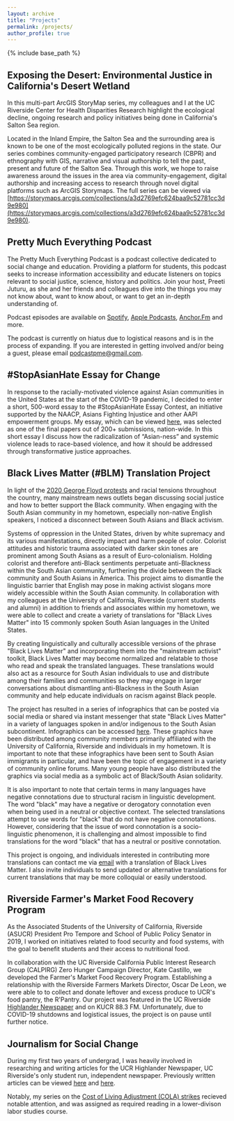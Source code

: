 ```yaml
---
layout: archive
title: "Projects"
permalink: /projects/
author_profile: true
---
```


{% include base_path %}

## Exposing the Desert: Environmental Justice in California's Desert Wetland 

In this multi-part ArcGIS StoryMap series, my colleagues and I at the UC Riverside Center for Health Disparities Research highlight the ecological decline, ongoing research and policy initiatives being done in California's Salton Sea region. 

Located in the Inland Empire, the Salton Sea and the surrounding area is known to be one of the most ecologically polluted regions in the state. Our series combines community-engaged participatory research (CBPR) and ethnography with GIS, narrative and visual authorship to tell the past, present and future of the Salton Sea. Through this work, we hope to raise awareness around the issues in the area via community-engagement, digital authorship and increasing access to research through novel digital platforms such as ArcGIS Storymaps. The full series can be viewed via [https://storymaps.arcgis.com/collections/a3d2769efc624baa9c52781cc3d9e980](https://storymaps.arcgis.com/collections/a3d2769efc624baa9c52781cc3d9e980). 

## Pretty Much Everything Podcast

The Pretty Much Everything Podcast is a podcast collective dedicated to social change and education. Providing a platform for students, this podcast seeks to increase information accessibility and educate listeners on topics relevant to social justice, science, history and politics. Join your host, Preeti Juturu, as she and her friends and colleagues dive into the things you may not know about, want to know about, or want to get an in-depth understanding of.

Podcast episodes are available on [Spotify](https://open.spotify.com/show/5ENo5DLyfuemKlNeHPQsrg), [Apple Podcasts](https://podcasts.apple.com/us/podcast/pretty-much-everything/id1527203735), [Anchor.Fm](https://anchor.fm/podcastpme) and more. 

The podcast is currently on hiatus due to logistical reasons and is in the process of expanding. If you are interested in getting involved and/or being a guest, please email [podcastpme@gmail.com](mailto:podcastpme@gmail.com). 

## #StopAsianHate Essay for Change
In response to the racially-motivated violence against Asian communities in the United States at the start of the COVID-19 pandemic, I decided to enter a short, 500-word essay to the #StopAsianHate Essay Contest, an initiative supported by the NAACP, Asians Fighting Injustice and other AAPI empowerment groups. My essay, which can be viewed [here](https://aapistories.org/vote/ug-2-2 ), was selected as one of the final papers out of 200+ submissions, nation-wide. In this short essay I discuss how the radicalization of “Asian-ness” and systemic violence leads to
race-based violence, and how it should be addressed through transformative justice approaches.


## Black Lives Matter (#BLM) Translation Project

In light of the [2020 George Floyd protests](https://www.nytimes.com/article/george-floyd-protests-timeline.html) and racial tensions throughout the country, many mainstream news outlets began discussing social justice and how to better support the Black community. When engaging with the South Asian community in my hometown, especially non-native English speakers, I noticed a disconnect between South Asians and Black activism. 

Systems of oppression in the United States, driven by white supremacy and its various manifestations, directly impact and harm people of color. Colorist attitudes and historic trauma associated with darker skin tones are prominent among South Asians as a result of Euro-colonialism. Holding colorist and therefore anti-Black sentiments perpetuate anti-Blackness within the South Asian community, furthering the divide between the Black community and South Asians in America. This project aims to dismantle the linguistic barrier that English may pose in making activist slogans more widely accessible within the South Asian community. In collaboration with my colleagues at the University of California, Riverside (current students and alumni) in addition to friends and associates within my hometown, we were able to collect and create a variety of translations for "Black Lives Matter" into 15 commonly spoken South Asian languages in the United States. 

By creating linguistically and culturally accessible versions of the phrase "Black Lives Matter" and incorporating them into the "mainstream activist" toolkit, Black Lives Matter may become normalized and relatable to those who read and speak the translated languages. These translations would also act as a resource for South Asian individuals to use and distribute among their families and communities so they may engage in larger conversations about dismantling anti-Blackness in the South Asian community and help educate individuals on racism against Black people. 

The project has resulted in a series of infographics that can be posted via social media or shared via instant messenger that state "Black Lives Matter" in a variety of languages spoken in and/or indigenous to the South Asian subcontinent. Infographics can be accessed [here](https://tinyurl.com/sa-blm-translation). These graphics have been distributed among community members primarily affiliated with the University of California, Riverside and individuals in my hometown. It is important to note that these infographics have been sent to South Asian immigrants in particular, and have been the topic of engagement in a variety of community online forums. Many young people have also distributed the graphics via social media as a symbolic act of Black/South Asian solidarity.

It is also important to note that certain terms in many languages have negative connotations due to structural racism in linguistic development. The word "black" may have a negative or derogatory connotation even when being used in a neutral or objective context. The selected translations attempt to use words for "black" that do not have negative connotations. However, considering that the issue of word connotation is a socio-linguistic phenomenon, it is challenging and almost impossible to find translations for the word "black" that has a neutral or positive connotation. 

This project is ongoing, and individuals interested in contributing more translations can contact me via [email](mailto:pjutu001@ucr.edu) with a translation of Black Lives Matter. I also invite individuals to send updated or alternative translations for current translations that may be more colloquial or easily understood. 

## Riverside Farmer's Market Food Recovery Program
As the Associated Students of the University of California, Riverside (ASUCR) President Pro Tempore and School of Public Policy Senator in 2019, I worked on initiatives related to food security and food systems, with the goal to benefit students and their access to nutritional food. 

In collaboration with the UC Riverside California Public Interest Research Group (CALPIRG) Zero Hunger Campaign Director, Kate Castillo, we developed the Farmer's Market Food Recovery Program. Establishing a relationship with the Riverside Farmers Markets Director, Oscar De Leon, we were able to to collect and donate leftover and excess produce to UCR's food pantry, the R'Pantry. Our project was featured in the UC Riverside [Highlander Newspaper](https://www.highlandernews.org/36834/student-leaders-collaborate-with-riverside-farmers-market-to-donate-fresh-produce-to-the-rpantry/) and on KUCR 88.3 FM. Unfortunately, due to COVID-19 shutdowns and logistical issues, the project is on pause until further notice. 

## Journalism for Social Change

During my first two years of undergrad, I was heavily involved in researching and writing articles for the UCR Highlander Newspaper, UC Riverside's only student run, independent newspaper. Previously written articles can be viewed [here](https://www.highlandernews.org/author/preetijuturu/) and [here](https://www.highlandernews.org/author/preeti-juturu/). 

Notably, my series on the [Cost of Living Adjustment (COLA) strikes](https://www.highlandernews.org/37781/ucr-students-rally-in-support-of-uc-santa-cruz-cost-of-living-adjustment-strikes/) recieved notable attention, and was assigned as required reading in a lower-divison labor studies course. 

